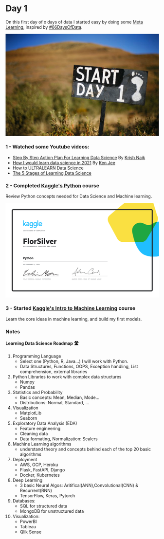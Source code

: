 
# Day 1

On this first day of x days of data I started easy by doing some [Meta Learning](https://webbswideworld.com/2019/09/09/the-principles-of-ultralearning-1-metalearning/), inspired by [#66DaysOfData](https://www.youtube.com/watch?v=qV_AlRwhI3I).

![img.png](img.png)

### 1 - Watched some Youtube videos:
- [Step By Step Action Plan For Learning Data Science](https://www.youtube.com/watch?v=lP1hb4BFAWA&t=2s) By [Krish Naik](https://www.youtube.com/user/krishnaik06)
- [How I would learn data science in 2021](https://www.youtube.com/watch?v=41Clrh6nv1s) By [Ken Jee](https://www.youtube.com/c/KenJee1)
- [How to ULTRALEARN Data Science](https://www.youtube.com/watch?v=a3VWq9smqhM)
- [The 5 Stages of Learning Data Science](https://www.youtube.com/watch?v=hpMc6TgT34I)

### 2 - Completed [Kaggle's Python](https://www.kaggle.com/learn/python) course
Review Python concepts needed for Data Science and Machine learning.

![data-science](certificates/Python.png)

### 3 - Started [Kaggle's Intro to Machine Learning](https://www.kaggle.com/learn/intro-to-machine-learning) course

Learn the core ideas in machine learning, and build my first models.

### Notes
#### Learning Data Science Roadmap 🛣️
1. Programming Language
    - Select one (Python, R, Java...) I will work with Python.
    - Data Structures, Functions, OOPS, Exception handling, List comprehension, external libraries
2. Python Libraries to work with complex data structures
    - Numpy
    - Pandas
3. Statistics and Probability
    - Basic concepts: Mean, Median, Mode...
    - Distributions: Normal, Standard, ...
4. Visualization
    - MatplotLib
    - Seaborn
5. Exploratory Data Analysis (EDA)
    - Feature engineering
    - Cleaning data
    - Data formating, Normalization: Scalers
6. Machine Learning algorithms
    - understand theory and concepts behind each of the top 20 basic algorithms
7. Deployment
    - AWS, GCP, Heroku
    - Flask, FastAPI, Django
    - Docker, Kubernetes
8. Deep Learning
     - 3 basic Neural Algos: Aritifical(ANN),Convolutional(CNN) & Recurrent(RNN)
     - TensorFlow, Keras, Pytorch
9. Databases:
     - SQL for structured data
     - MongoDB for unstructured data
10. Visualization:
     - PowerBI
     - Tableau
     - Qlik Sense




